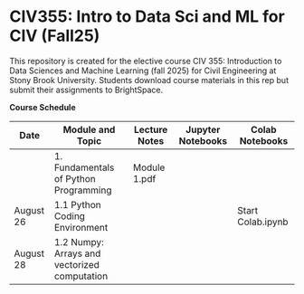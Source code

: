 # CIV355: Intro to Data Sci and ML for CIV (Fall25)

This repository is created for the elective course CIV 355: Introduction to Data Sciences and Machine Learning (fall 2025) for Civil Engineering at Stony Brook University. Students download course materials in this rep but submit their assignments to BrightSpace.


**Course Schedule**

|Date          |Module  and Topic        |Lecture Notes    |Jupyter Notebooks   |Colab Notebooks      
| -------------------|-----------------------------------------|-------------------------------|--------------------|------------|
|                    |1. Fundamentals of Python Programming    |Module 1.pdf        
|August 26           |1.1 Python Coding Environment            |                               |                    | Start Colab.ipynb   |
|August 28           |1.2 Numpy: Arrays and vectorized computation                             |                    |                     |

 



